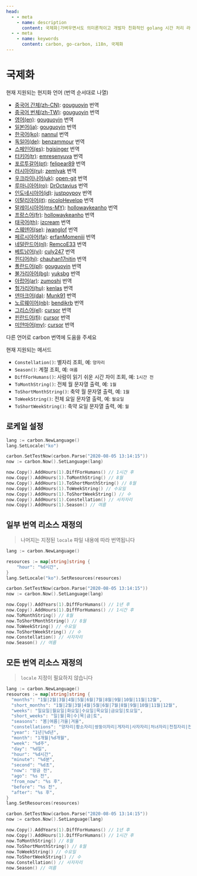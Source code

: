```yaml
---
head:
  - - meta
    - name: description
      content: 국제화|가벼우면서도 의미론적이고 개발자 친화적인 golang 시간 처리 라이브러리
  - - meta
    - name: keywords
      content: carbon, go-carbon, i18n, 국제화
---
```


# 국제화

현재 지원되는 현지화 언어 (번역 순서대로 나열)

* [중국어 간체(zh-CN)](https://github.com/dromara/carbon/blob/master/lang/zh-CN.json "중국어 간체"): [gouguoyin](https://github.com/gouguoyin "gouguoyin") 번역
* [중국어 번체(zh-TW)](https://github.com/dromara/carbon/blob/master/lang/zh-TW.json "중국어 번체"): [gouguoyin](https://github.com/gouguoyin "gouguoyin") 번역
* [영어(en)](https://github.com/dromara/carbon/blob/master/lang/en.json "영어"): [gouguoyin](https://github.com/gouguoyin "gouguoyin") 번역
* [일본어(ja)](https://github.com/dromara/carbon/blob/master/lang/ja.json "일본어"): [gouguoyin](https://github.com/gouguoyin "gouguoyin") 번역
* [한국어(ko)](https://github.com/dromara/carbon/blob/master/lang/ko.json "한국어"): [nannul](https://github.com/nannul "nannul") 번역
* [독일어(de)](https://github.com/dromara/carbon/blob/master/lang/de.json "독일어"): [benzammour](https://github.com/benzammour "benzammour") 번역
* [스페인어(es)](https://github.com/dromara/carbon/blob/master/lang/es.json "스페인어"): [hgisinger](https://github.com/hgisinger "hgisinger") 번역
* [터키어(tr)](https://github.com/dromara/carbon/blob/master/lang/tr.json "터키어"): [emresenyuva](https://github.com/emresenyuva "emresenyuva") 번역
* [포르투갈어(pt)](https://github.com/dromara/carbon/blob/master/lang/pt.json "포르투갈어"): [felipear89](https://github.com/felipear89 "felipear89") 번역
* [러시아어(ru)](https://github.com/dromara/carbon/blob/master/lang/ru.json "러시아어"): [zemlyak](https://github.com/zemlyak "zemlyak") 번역
* [우크라이나어(uk)](https://github.com/dromara/carbon/blob/master/lang/uk.json "우크라이나어"): [open-git](https://github.com/open-git "open-git") 번역
* [루마니아어(ro)](https://github.com/dromara/carbon/blob/master/lang/ro.json "루마니아어"): [DrOctavius](https://github.com/DrOctavius "DrOctavius") 번역
* [인도네시아어(id)](https://github.com/dromara/carbon/blob/master/lang/id.json "인도네시아어"): [justpoypoy](https://github.com/justpoypoy "justpoypoy") 번역
* [이탈리아어(it)](https://github.com/dromara/carbon/blob/master/lang/it.json "이탈리아어"): [nicoloHevelop](https://github.com/nicoloHevelop "nicoloHevelop") 번역
* [말레이시아어(ms-MY)](https://github.com/dromara/carbon/blob/master/lang/ms-MY.json "말레이시아어"): [hollowaykeanho](https://github.com/hollowaykeanho "hollowaykeanho") 번역
* [프랑스어(fr)](https://github.com/dromara/carbon/blob/master/lang/fr.json "프랑스어"): [hollowaykeanho](https://github.com/hollowaykeanho "hollowaykeanho") 번역
* [태국어(th)](https://github.com/dromara/carbon/blob/master/lang/th.json "태국어"): [izcream](https://github.com/izcream "izcream") 번역
* [스웨덴어(se)](https://github.com/dromara/carbon/blob/master/lang/se.json "스웨덴어"): [jwanglof](https://github.com/jwanglof "jwanglof") 번역
* [페르시아어(fa)](https://github.com/dromara/carbon/blob/master/lang/fa.json "페르시아어"): [erfanMomeniii](https://github.com/ErfanMomeniii "ErfanMomeniii") 번역
* [네덜란드어(nl)](https://github.com/dromara/carbon/blob/master/lang/nl.json "네덜란드어"): [RemcoE33](https://github.com/RemcoE33 "RemcoE33") 번역
* [베트남어(vi)](https://github.com/dromara/carbon/blob/master/lang/vi.json "베트남어"): [culy247](https://github.com/culy247 "culy247") 번역
* [힌디어(hi)](https://github.com/dromara/carbon/blob/master/lang/hi.json "힌디어"): [chauhan17nitin](https://github.com/chauhan17nitin "chauhan17nitin") 번역
* [폴란드어(pl)](https://github.com/dromara/carbon/blob/master/lang/pl.json "폴란드어"): [gouguoyin](https://github.com/gouguoyin "gouguoyin") 번역
* [불가리아어(bg)](https://github.com/dromara/carbon/blob/master/lang/bg.json "불가리아어"): [yuksbg](https://github.com/yuksbg "yuksbg") 번역
* [아랍어(ar)](https://github.com/dromara/carbon/blob/master/lang/ar.json "아랍어"): [zumoshi](https://github.com/zumoshi "zumoshi") 번역
* [헝가리어(hu)](https://github.com/dromara/carbon/blob/master/lang/hu.json "헝가리어"): [kenlas](https://github.com/kenlas "kenlas") 번역
* [덴마크어(da)](https://github.com/dromara/carbon/blob/master/lang/da.json "덴마크어"): [Munk91](https://github.com/Munk91 "Munk91") 번역
* [노르웨이어(nb)](https://github.com/dromara/carbon/blob/master/lang/nb.json "노르웨이어"): [bendikrb](https://github.com/bendikrb "bendikrb") 번역
* [그리스어(el)](https://github.com/dromara/carbon/blob/master/lang/el.json "그리스어"): [cursor](https://cursor.com "cursor") 번역
* [핀란드어(fi)](https://github.com/dromara/carbon/blob/master/lang/fi.json "핀란드어"): [cursor](https://cursor.com "cursor") 번역
* [미얀마어(my)](https://github.com/dromara/carbon/blob/master/lang/my.json "미얀마어"): [cursor](https://cursor.com "cursor") 번역

다른 언어로 carbon 번역에 도움을 주세요

현재 지원되는 메서드

* `Constellation()`: 별자리 조회, 예: `양자리`
* `Season()`: 계절 조회, 예: `여름`
* `DiffForHumans()`: 사람이 읽기 쉬운 시간 차이 조회, 예: `1시간 전`
* `ToMonthString()`: 전체 월 문자열 출력, 예: `1월`
* `ToShortMonthString()`: 축약 월 문자열 출력, 예: `1월`
* `ToWeekString()`: 전체 요일 문자열 출력, 예: `월요일`
* `ToShortWeekString()`: 축약 요일 문자열 출력, 예: `월`

## 로케일 설정

```go
lang := carbon.NewLanguage()
lang.SetLocale("ko")

carbon.SetTestNow(carbon.Parse("2020-08-05 13:14:15"))
now := carbon.Now().SetLanguage(lang)

now.Copy().AddHours(1).DiffForHumans() // 1시간 후
now.Copy().AddHours(1).ToMonthString() // 8월
now.Copy().AddHours(1).ToShortMonthString() // 8월
now.Copy().AddHours(1).ToWeekString() // 수요일
now.Copy().AddHours(1).ToShortWeekString() // 수
now.Copy().AddHours(1).Constellation() // 사자자리
now.Copy().AddHours(1).Season() // 여름
```

## 일부 번역 리소스 재정의
> 나머지는 지정된 `locale` 파일 내용에 따라 번역됩니다
```go
lang := carbon.NewLanguage()

resources := map[string]string {
	"hour": "%d시간",
}
lang.SetLocale("ko").SetResources(resources)

carbon.SetTestNow(carbon.Parse("2020-08-05 13:14:15"))
now := carbon.Now().SetLanguage(lang)

now.Copy().AddYears(1).DiffForHumans() // 1년 후
now.Copy().AddHours(1).DiffForHumans() // 1시간 후
now.ToMonthString() // 8월
now.ToShortMonthString() // 8월
now.ToWeekString() // 수요일
now.ToShortWeekString() // 수
now.Constellation() // 사자자리
now.Season() // 여름
```

## 모든 번역 리소스 재정의
> `locale` 지정이 필요하지 않습니다
```go
lang := carbon.NewLanguage()
resources := map[string]string {
  "months": "1월|2월|3월|4월|5월|6월|7월|8월|9월|10월|11월|12월",
  "short_months": "1월|2월|3월|4월|5월|6월|7월|8월|9월|10월|11월|12월",
  "weeks": "일요일|월요일|화요일|수요일|목요일|금요일|토요일",
  "short_weeks": "일|월|화|수|목|금|토",
  "seasons": "봄|여름|가을|겨울",
  "constellations": "양자리|황소자리|쌍둥이자리|게자리|사자자리|처녀자리|천칭자리|전갈자리|궁수자리|염소자리|물병자리|물고기자리",
  "year": "1년|%d년",
  "month": "1개월|%d개월",
  "week": "%d주",
  "day": "%d일",
  "hour": "%d시간",
  "minute": "%d분",
  "second": "%d초",
  "now": "방금 전",
  "ago": "%s 전",
  "from_now": "%s 후",
  "before": "%s 전",
  "after": "%s 후",
}
lang.SetResources(resources)

carbon.SetTestNow(carbon.Parse("2020-08-05 13:14:15"))
now := carbon.Now().SetLanguage(lang)

now.Copy().AddYears(1).DiffForHumans() // 1년 후
now.Copy().AddHours(1).DiffForHumans() // 1시간 후
now.ToMonthString() // 8월
now.ToShortMonthString() // 8월
now.ToWeekString() // 수요일
now.ToShortWeekString() // 수
now.Constellation() // 사자자리
now.Season() // 여름
``` 